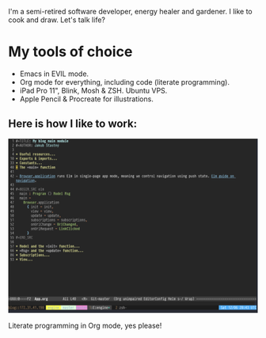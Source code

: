 <!--
  Unlike in other repos, README in Org mode format is not supported here.
-->

I'm a semi-retired software developer, energy healer and gardener. I like to cook and draw. Let's talk life?

# My tools of choice

- Emacs in EVIL mode.
- Org mode for everything, including code (literate programming).
- iPad Pro 11", Blink, Mosh & ZSH. Ubuntu VPS.
- Apple Pencil & Procreate for illustrations.

## Here is how I like to work:

![](how-i-work.png)

Literate programming in Org mode, yes please!

